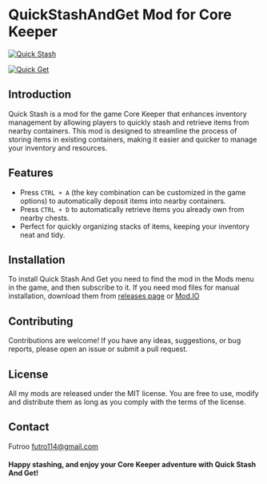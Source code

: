 # QuickStashAndGet Mod for Core Keeper

[![Quick Stash](https://i.imgur.com/cVsTKQK.png "Quick Stash")](https://i.imgur.com/cVsTKQK.png "Quick Stash")

[![Quick Get](https://i.imgur.com/iPylYNy.png "Quick Get")](https://i.imgur.com/iPylYNy.png "Quick Get")

## Introduction

Quick Stash is a mod for the game Core Keeper that enhances inventory management by allowing players to quickly stash and retrieve items from nearby containers. This mod is designed to streamline the process of storing items in existing containers, making it easier and quicker to manage your inventory and resources.

## Features

- Press `CTRL + A` (the key combination can be customized in the game options) to automatically deposit items into nearby containers.
- Press `CTRL + D` to automatically retrieve items you already own from nearby chests.
- Perfect for quickly organizing stacks of items, keeping your inventory neat and tidy.

## Installation

To install Quick Stash And Get you need to find the mod in the Mods menu in the game, and then subscribe to it. If you need mod files for manual installation, download them from [releases page](https://github.com/futroo/Core-Keeper-QuickStashAndGet/releases "Releases Page") or [Mod.IO](https://mod.io/g/corekeeper/m/quickstash "Mod.IO")

## Contributing

Contributions are welcome! If you have any ideas, suggestions, or bug reports, please open an issue or submit a pull request.

## License

All my mods are released under the MIT license. You are free to use, modify and distribute them as long as you comply with the terms of the license.

## Contact

Futroo [futro114@gmail.com](mailto:futro114@gmail.com)

#### Happy stashing, and enjoy your Core Keeper adventure with Quick Stash And Get!

